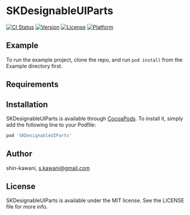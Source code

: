# SKDesignableUIParts

[![CI Status](http://img.shields.io/travis/shin-kawani/SKDesignableUIParts.svg?style=flat)](https://travis-ci.org/shin-kawani/SKDesignableUIParts)
[![Version](https://img.shields.io/cocoapods/v/SKDesignableUIParts.svg?style=flat)](http://cocoapods.org/pods/SKDesignableUIParts)
[![License](https://img.shields.io/cocoapods/l/SKDesignableUIParts.svg?style=flat)](http://cocoapods.org/pods/SKDesignableUIParts)
[![Platform](https://img.shields.io/cocoapods/p/SKDesignableUIParts.svg?style=flat)](http://cocoapods.org/pods/SKDesignableUIParts)

## Example

To run the example project, clone the repo, and run `pod install` from the Example directory first.

## Requirements

## Installation

SKDesignableUIParts is available through [CocoaPods](http://cocoapods.org). To install
it, simply add the following line to your Podfile:

```ruby
pod 'SKDesignableUIParts'
```

## Author

shin-kawani, s.kawani@gmail.com

## License

SKDesignableUIParts is available under the MIT license. See the LICENSE file for more info.
